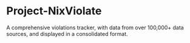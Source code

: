 # Project-NixViolate

A comprehensive violations tracker, with data from over 100,000+ data sources, and displayed in a consolidated format.
